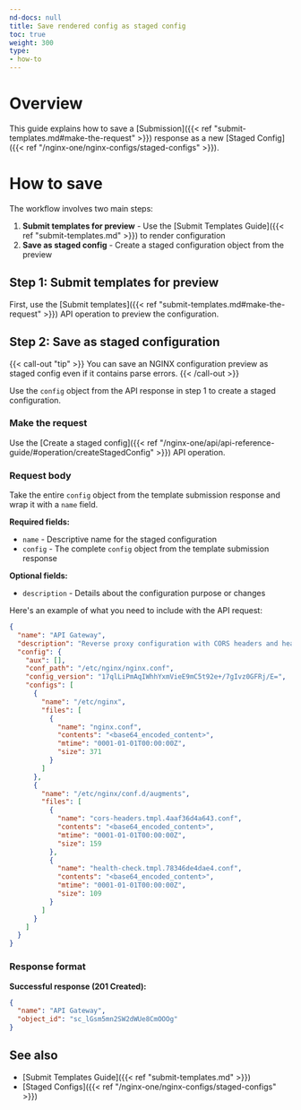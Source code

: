```yaml
---
nd-docs: null
title: Save rendered config as staged config
toc: true
weight: 300
type:
- how-to
---
```


# Overview

This guide explains how to save a [Submission]({{< ref "submit-templates.md#make-the-request" >}}) response as a new [Staged Config]({{< ref "/nginx-one/nginx-configs/staged-configs" >}}).

# How to save

The workflow involves two main steps:

1. **Submit templates for preview** - Use the [Submit Templates Guide]({{< ref "submit-templates.md" >}}) to render configuration
2. **Save as staged config** - Create a staged configuration object from the preview

## Step 1: Submit templates for preview

First, use the [Submit templates]({{< ref "submit-templates.md#make-the-request" >}}) API operation to preview the configuration.

## Step 2: Save as staged configuration

{{< call-out "tip" >}}
You can save an NGINX configuration preview as staged config even if it contains parse errors.
{{< /call-out >}}

Use the `config` object from the API response in step 1 to create a staged configuration.

### Make the request

Use the [Create a staged config]({{< ref "/nginx-one/api/api-reference-guide/#operation/createStagedConfig" >}}) API operation.

### Request body

Take the entire `config` object from the template submission response and wrap it with a `name` field.

**Required fields:**
- `name` - Descriptive name for the staged configuration
- `config` - The complete `config` object from the template submission response

**Optional fields:**
- `description` - Details about the configuration purpose or changes

Here's an example of what you need to include with the API request:

```json
{
  "name": "API Gateway",
  "description": "Reverse proxy configuration with CORS headers and health check endpoint",
  "config": {
    "aux": [],
    "conf_path": "/etc/nginx/nginx.conf",
    "config_version": "17qlLiPmAqIWhhYxmVieE9mC5t92e+/7gIvz0GFRj/E=",
    "configs": [
      {
        "name": "/etc/nginx",
        "files": [
          {
            "name": "nginx.conf",
            "contents": "<base64_encoded_content>",
            "mtime": "0001-01-01T00:00:00Z",
            "size": 371
          }
        ]
      },
      {
        "name": "/etc/nginx/conf.d/augments",
        "files": [
          {
            "name": "cors-headers.tmpl.4aaf36d4a643.conf",
            "contents": "<base64_encoded_content>",
            "mtime": "0001-01-01T00:00:00Z",
            "size": 159
          },
          {
            "name": "health-check.tmpl.78346de4dae4.conf",
            "contents": "<base64_encoded_content>",
            "mtime": "0001-01-01T00:00:00Z",
            "size": 109
          }
        ]
      }
    ]
  }
}
```

### Response format

**Successful response (201 Created):**

```json
{
  "name": "API Gateway",
  "object_id": "sc_lGsm5mn2SW2dWUe8CmOOOg"
}
```

## See also

- [Submit Templates Guide]({{< ref "submit-templates.md" >}})
- [Staged Configs]({{< ref "/nginx-one/nginx-configs/staged-configs" >}})


